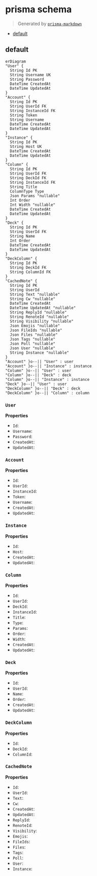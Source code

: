 # prisma schema
> Generated by [`prisma-markdown`](https://github.com/samchon/prisma-markdown)

- [default](#default)

## default
```mermaid
erDiagram
"User" {
  String Id PK
  String Username UK
  String Password
  DateTime CreatedAt
  DateTime UpdatedAt
}
"Account" {
  String Id PK
  String UserId FK
  String InstanceId FK
  String Token
  String Username
  DateTime CreatedAt
  DateTime UpdatedAt
}
"Instance" {
  String Id PK
  String Host UK
  DateTime CreatedAt
  DateTime UpdatedAt
}
"Column" {
  String Id PK
  String UserId FK
  String DeckId FK
  String InstanceId FK
  String Title
  ColumnType Type
  Json Params "nullable"
  Int Order
  Int Width "nullable"
  DateTime CreatedAt
  DateTime UpdatedAt
}
"Deck" {
  String Id PK
  String UserId FK
  String Name
  Int Order
  DateTime CreatedAt
  DateTime UpdatedAt
}
"DeckColumn" {
  String Id PK
  String DeckId FK
  String ColumnId FK
}
"CachedNote" {
  String Id PK
  String UserId
  String Text "nullable"
  String Cw "nullable"
  DateTime CreatedAt
  DateTime UpdatedAt "nullable"
  String ReplyId "nullable"
  String RenoteId "nullable"
  String Visibility "nullable"
  Json Emojis "nullable"
  Json FileIds "nullable"
  Json Files "nullable"
  Json Tags "nullable"
  Json Poll "nullable"
  Json User "nullable"
  String Instance "nullable"
}
"Account" }o--|| "User" : user
"Account" }o--|| "Instance" : instance
"Column" }o--|| "User" : user
"Column" }o--|| "Deck" : deck
"Column" }o--|| "Instance" : instance
"Deck" }o--|| "User" : user
"DeckColumn" }o--|| "Deck" : deck
"DeckColumn" }o--|| "Column" : column
```

### `User`

**Properties**
  - `Id`: 
  - `Username`: 
  - `Password`: 
  - `CreatedAt`: 
  - `UpdatedAt`: 

### `Account`

**Properties**
  - `Id`: 
  - `UserId`: 
  - `InstanceId`: 
  - `Token`: 
  - `Username`: 
  - `CreatedAt`: 
  - `UpdatedAt`: 

### `Instance`

**Properties**
  - `Id`: 
  - `Host`: 
  - `CreatedAt`: 
  - `UpdatedAt`: 

### `Column`

**Properties**
  - `Id`: 
  - `UserId`: 
  - `DeckId`: 
  - `InstanceId`: 
  - `Title`: 
  - `Type`: 
  - `Params`: 
  - `Order`: 
  - `Width`: 
  - `CreatedAt`: 
  - `UpdatedAt`: 

### `Deck`

**Properties**
  - `Id`: 
  - `UserId`: 
  - `Name`: 
  - `Order`: 
  - `CreatedAt`: 
  - `UpdatedAt`: 

### `DeckColumn`

**Properties**
  - `Id`: 
  - `DeckId`: 
  - `ColumnId`: 

### `CachedNote`

**Properties**
  - `Id`: 
  - `UserId`: 
  - `Text`: 
  - `Cw`: 
  - `CreatedAt`: 
  - `UpdatedAt`: 
  - `ReplyId`: 
  - `RenoteId`: 
  - `Visibility`: 
  - `Emojis`: 
  - `FileIds`: 
  - `Files`: 
  - `Tags`: 
  - `Poll`: 
  - `User`: 
  - `Instance`: 